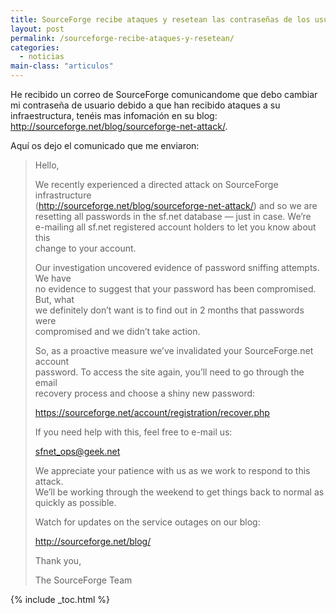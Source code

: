 ```yaml
---
title: SourceForge recibe ataques y resetean las contraseñas de los usuarios
layout: post
permalink: /sourceforge-recibe-ataques-y-resetean/
categories:
  - noticias
main-class: "articulos"
---
```

He recibido un correo de SourceForge comunicandome que debo cambiar mi contraseña de usuario debido a que han recibido ataques a su infraestructura, tenéis mas infomación en su blog: <a target="_blank" href="http://sourceforge.net/blog/sourceforge-net-attack/">http://sourceforge.net/blog/sourceforge-net-attack/</a>.

Aquí os dejo el comunicado que me enviaron:  

<!--ad-->

> Hello,
>
> We recently experienced a directed attack on SourceForge infrastructure  
> (http://sourceforge.net/blog/sourceforge-net-attack/) and so we are  
> resetting all passwords in the sf.net database &#8212; just in case. We&#8217;re  
> e-mailing all sf.net registered account holders to let you know about this  
> change to your account.
>
> Our investigation uncovered evidence of password sniffing attempts. We have  
> no evidence to suggest that your password has been compromised. But, what  
> we definitely don&#8217;t want is to find out in 2 months that passwords were  
> compromised and we didn&#8217;t take action.
>
> So, as a proactive measure we&#8217;ve invalidated your SourceForge.net account  
> password. To access the site again, you&#8217;ll need to go through the email  
> recovery process and choose a shiny new password:
>
> https://sourceforge.net/account/registration/recover.php
>
> If you need help with this, feel free to e-mail us:
>
> sfnet_ops@geek.net
>
> We appreciate your patience with us as we work to respond to this attack.  
> We&#8217;ll be working through the weekend to get things back to normal as  
> quickly as possible.
>
> Watch for updates on the service outages on our blog:
>
> http://sourceforge.net/blog/
>
> Thank you,
>
> The SourceForge Team



{% include _toc.html %}
